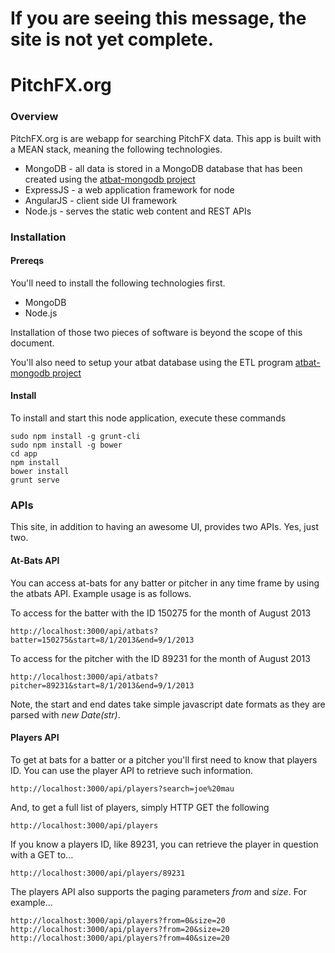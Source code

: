 If you are seeing this message, the site is not yet complete.
============

PitchFX.org
============

### Overview
PitchFX.org is are webapp for searching PitchFX data. This app is built with a MEAN stack, meaning the following technologies.

* MongoDB - all data is stored in a MongoDB database that has been created using the <a href="https://github.com/kruser/atbat-mongodb">atbat-mongodb project</a>
* ExpressJS - a web application framework for node
* AngularJS - client side UI framework
* Node.js - serves the static web content and REST APIs

### Installation

#### Prereqs

You'll need to install the following technologies first.
* MongoDB
* Node.js

Installation of those two pieces of software is beyond the scope of this document.

You'll also need to setup your atbat database using the ETL program <a href="https://github.com/kruser/atbat-mongodb">atbat-mongodb project</a>

#### Install
To install and start this node application, execute these commands

    sudo npm install -g grunt-cli
    sudo npm install -g bower
    cd app
    npm install
    bower install
    grunt serve

### APIs
This site, in addition to having an awesome UI, provides two APIs. Yes, just two.

#### At-Bats API
You can access at-bats for any batter or pitcher in any time frame by using the atbats API. Example usage is as follows.

To access for the batter with the ID 150275 for the month of August 2013

    http://localhost:3000/api/atbats?batter=150275&start=8/1/2013&end=9/1/2013
  
To access for the pitcher with the ID 89231 for the month of August 2013

    http://localhost:3000/api/atbats?pitcher=89231&start=8/1/2013&end=9/1/2013
  
Note, the start and end dates take simple javascript date formats as they are parsed with *new Date(str)*.

#### Players API
To get at bats for a batter or a pitcher you'll first need to know that players ID. You can use the player API to retrieve such information.

    http://localhost:3000/api/players?search=joe%20mau
    
And, to get a full list of players, simply HTTP GET the following

    http://localhost:3000/api/players
    
If you know a players ID, like 89231, you can retrieve the player in question with a GET to...

    http://localhost:3000/api/players/89231

The players API also supports the paging parameters *from* and *size*. For example...

    http://localhost:3000/api/players?from=0&size=20
    http://localhost:3000/api/players?from=20&size=20
    http://localhost:3000/api/players?from=40&size=20

